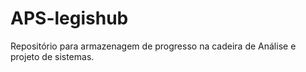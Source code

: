 # APS-legishub
Repositório para armazenagem de progresso na cadeira de Análise e projeto de sistemas. 

